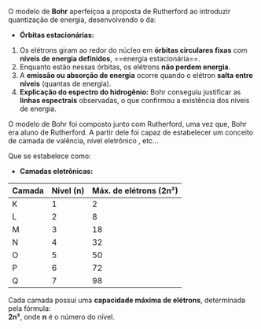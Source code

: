 O modelo de **Bohr** aperfeiçoa a proposta de Rutherford ao introduzir quantização de energia, desenvolvendo o da:

- **Órbitas estacionárias:**
1. Os elétrons giram ao redor do núcleo em **órbitas circulares fixas** com **níveis de energia definidos**, ==energia estacionária==.
2. Enquanto estão nessas órbitas, os elétrons **não perdem energia**.
3. A **emissão ou absorção de energia** ocorre quando o elétron **salta entre níveis** (quantas de energia).
4. **Explicação do espectro do hidrogênio:** Bohr conseguiu justificar as **linhas espectrais** observadas, o que confirmou a existência dos níveis de energia.

O modelo de Bohr foi composto junto com Rutherford, uma vez que, Bohr era aluno de Rutherford. A partir dele foi capaz de estabelecer um conceito de camada de valência, nível eletrônico , etc...


Que se estabelece como:
- **Camadas eletrônicas:**

| Camada | Nível (n) | Máx. de elétrons (2n²) |
|--------|-----------|------------------------|
| K      | 1         | 2                      |
| L      | 2         | 8                      |
| M      | 3         | 18                     |
| N      | 4         | 32                     |
| O      | 5         | 50                     |
| P      | 6         | 72                     |
| Q      | 7         | 98                     |



Cada camada possui uma **capacidade máxima de elétrons**, determinada pela fórmula:  
**2n²**, onde **n** é o número do nível.
